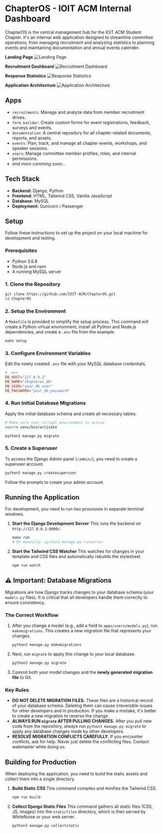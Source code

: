 # ChapterOS - IOIT ACM Internal Dashboard

ChapterOS is the central management hub for the IOIT ACM Student Chapter. It's an internal web application designed to streamline committee operations, from managing recruitment and analyzing statistics to planning events and maintaining documentation and annual events calender.

**Landing Page**
![Landing Page](docs/landing.jpeg)

**Recruitment Dashboard**
![Recruitment Dashboard](docs/drive.jpeg)

**Response Statistics**
![Response Statistics](docs/stats.jpeg)

**Application Architecture**
![Application Architecture](docs/flowchart.jpeg)

## Apps

- `recruitments`: Manage and analyze data from member recruitment drives.
- `form_builder`: Create custom forms for event registrations, feedback, surveys and events.
- `documentation`: A central repository for all chapter-related documents, reports, and assets.
- `events`: Plan, track, and manage all chapter events, workshops, and speaker sessions.
- `users`: Manage committee member profiles, roles, and internal permissions.
- _and more comming soon..._

## Tech Stack

- **Backend:** Django, Python
- **Frontend:** HTML, Tailwind CSS, Vanilla JavaScript
- **Database:** MySQL
- **Deployment:** Gunicorn / Passenger

## Setup

Follow these instructions to set up the project on your local machine for development and testing.

### Prerequisites

- Python 3.6.8
- Node.js and npm
- A running MySQL server

### 1. Clone the Repository

```bash
git clone https://github.com/IOIT-ACM/ChapterOS.git
cd ChapterOS
```

### 2. Setup the Environment

A `Makefile` is provided to simplify the setup process. This command will create a Python virtual environment, install all Python and Node.js dependencies, and create a `.env` file from the example.

```bash
make setup
```

### 3. Configure Environment Variables

Edit the newly created `.env` file with your MySQL database credentials.

```ini
# .env
DB_HOST="127.0.0.1"
DB_NAME="chapteros_db"
DB_USER="your_db_user"
DB_PASSWORD="your_db_password"
```

### 4. Run Initial Database Migrations

Apply the initial database schema and create all necessary tables.

```bash
# Make sure your virtual environment is active
source venv/bin/activate

python3 manage.py migrate
```

### 5. Create a Superuser

To access the Django Admin panel (`/admin/`), you need to create a superuser account.

```bash
python3 manage.py createsuperuser
```

Follow the prompts to create your admin account.

## Running the Application

For development, you need to run two processes in separate terminal windows.

1.  **Start the Django Development Server**
    This runs the backend on `http://127.0.0.1:8000/`.

    ```bash
    make run
    # Or manually: python3 manage.py runserver
    ```

2.  **Start the Tailwind CSS Watcher**
    This watches for changes in your template and CSS files and automatically rebuilds the stylesheet.

    ```bash
    npm run watch
    ```

## ⚠️ Important: Database Migrations

Migrations are how Django tracks changes to your database schema (your `models.py` files). It is critical that all developers handle them correctly to ensure consistency.

### The Correct Workflow

1.  After you change a model (e.g., add a field to `apps/users/models.py`), run `makemigrations`. This creates a new migration file that represents your changes.
    ```bash
    python3 manage.py makemigrations
    ```
2.  Next, run `migrate` to apply this change to your local database.
    ```bash
    python3 manage.py migrate
    ```
3.  Commit both your model changes and the **newly generated migration file** to Git.

### Key Rules

- **DO NOT DELETE MIGRATION FILES.** These files are a historical record of your database schema. Deleting them can cause irreversible issues for other developers and in production. If you make a mistake, it's better to create a new migration to reverse the change.
- **ALWAYS RUN `migrate` AFTER PULLING CHANGES.** After you pull new code from the repository, always run `python3 manage.py migrate` to apply any database changes made by other developers.
- **RESOLVE MIGRATION CONFLICTS CAREFULLY.** If you encounter conflicts, ask for help. Never just delete the conflicting files. Contact webmaster while doing so.

## Building for Production

When deploying the application, you need to build the static assets and collect them into a single directory.

1.  **Build Static CSS**
    This command compiles and minifies the Tailwind CSS.

    ```bash
    npm run build
    ```

2.  **Collect Django Static Files**
    This command gathers all static files (CSS, JS, images) into the `staticfiles` directory, which is then served by WhiteNoise or your web server.
    ```bash
    python3 manage.py collectstatic
    ```
